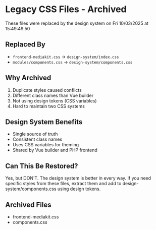 # Legacy CSS Files - Archived

These files were replaced by the design system on Fri 10/03/2025 at 15:49:49.50

## Replaced By
- `frontend-mediakit.css` → `design-system/index.css`
- `modules/components.css` → `design-system/components.css`

## Why Archived
1. Duplicate styles caused conflicts
2. Different class names than Vue builder
3. Not using design tokens (CSS variables)
4. Hard to maintain two CSS systems

## Design System Benefits
- Single source of truth
- Consistent class names
- Uses CSS variables for theming
- Shared by Vue builder and PHP frontend

## Can This Be Restored?
Yes, but DON'T. The design system is better in every way.
If you need specific styles from these files, extract them and
add to design-system/components.css using design tokens.

## Archived Files
  - frontend-mediakit.css 
  - components.css 
